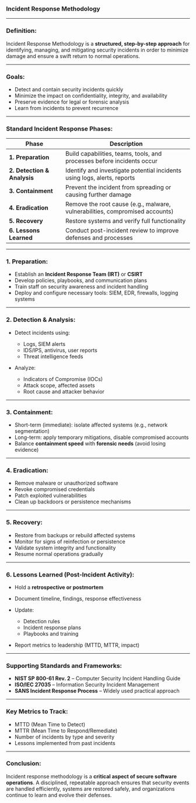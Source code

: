 ### Incident Response Methodology

---

### **Definition:**

Incident Response Methodology is a **structured, step-by-step approach** for identifying, managing, and mitigating security incidents in order to minimize damage and ensure a swift return to normal operations.

---

### **Goals:**

* Detect and contain security incidents quickly
* Minimize the impact on confidentiality, integrity, and availability
* Preserve evidence for legal or forensic analysis
* Learn from incidents to prevent recurrence

---

### **Standard Incident Response Phases:**

| Phase                       | Description                                                                  |
| --------------------------- | ---------------------------------------------------------------------------- |
| **1. Preparation**          | Build capabilities, teams, tools, and processes before incidents occur       |
| **2. Detection & Analysis** | Identify and investigate potential incidents using logs, alerts, reports     |
| **3. Containment**          | Prevent the incident from spreading or causing further damage                |
| **4. Eradication**          | Remove the root cause (e.g., malware, vulnerabilities, compromised accounts) |
| **5. Recovery**             | Restore systems and verify full functionality                                |
| **6. Lessons Learned**      | Conduct post-incident review to improve defenses and processes               |

---

### **1. Preparation:**

* Establish an **Incident Response Team (IRT)** or **CSIRT**
* Develop policies, playbooks, and communication plans
* Train staff on security awareness and incident handling
* Deploy and configure necessary tools: SIEM, EDR, firewalls, logging systems

---

### **2. Detection & Analysis:**

* Detect incidents using:

  * Logs, SIEM alerts
  * IDS/IPS, antivirus, user reports
  * Threat intelligence feeds
* Analyze:

  * Indicators of Compromise (IOCs)
  * Attack scope, affected assets
  * Root cause and attacker behavior

---

### **3. Containment:**

* Short-term (immediate): isolate affected systems (e.g., network segmentation)
* Long-term: apply temporary mitigations, disable compromised accounts
* Balance **containment speed** with **forensic needs** (avoid losing evidence)

---

### **4. Eradication:**

* Remove malware or unauthorized software
* Revoke compromised credentials
* Patch exploited vulnerabilities
* Clean up backdoors or persistence mechanisms

---

### **5. Recovery:**

* Restore from backups or rebuild affected systems
* Monitor for signs of reinfection or persistence
* Validate system integrity and functionality
* Resume normal operations gradually

---

### **6. Lessons Learned (Post-Incident Activity):**

* Hold a **retrospective or postmortem**
* Document timeline, findings, response effectiveness
* Update:

  * Detection rules
  * Incident response plans
  * Playbooks and training
* Report metrics to leadership (MTTD, MTTR, impact)

---

### **Supporting Standards and Frameworks:**

* **NIST SP 800-61 Rev. 2** – Computer Security Incident Handling Guide
* **ISO/IEC 27035** – Information Security Incident Management
* **SANS Incident Response Process** – Widely used practical approach

---

### **Key Metrics to Track:**

* MTTD (Mean Time to Detect)
* MTTR (Mean Time to Respond/Remediate)
* Number of incidents by type and severity
* Lessons implemented from past incidents

---

### **Conclusion:**

Incident response methodology is a **critical aspect of secure software operations**. A disciplined, repeatable approach ensures that security events are handled efficiently, systems are restored safely, and organizations continue to learn and evolve their defenses.
